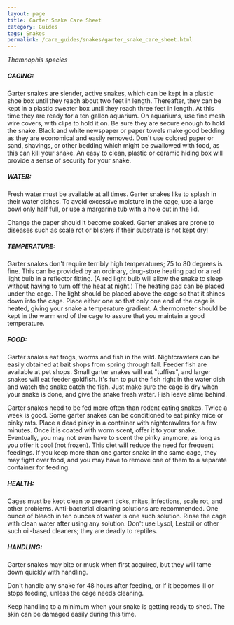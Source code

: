 ```yaml
---
layout: page
title: Garter Snake Care Sheet
category: Guides
tags: Snakes
permalink: /care_guides/snakes/garter_snake_care_sheet.html
---
```


*Thamnophis species*

##### CAGING: 

Garter snakes are slender, active snakes, which can be kept in a plastic shoe box until they reach about two feet in length. Thereafter, they can be kept in a plastic sweater box until they reach three feet in length. At this time they are ready for a ten gallon aquarium. On aquariums, use fine mesh wire covers, with clips to hold it on. Be sure they are secure enough to hold the snake. Black and white newspaper or paper towels make good bedding as they are economical and easily removed. Don't use colored paper or sand, shavings, or other bedding which might be swallowed with food, as this can kill your snake. An easy to clean, plastic or ceramic hiding box will provide a sense of security for your snake.

##### WATER: 

Fresh water must be available at all times. Garter snakes like to splash in their water dishes. To avoid excessive moisture in the cage, use a large bowl only half full, or use a margarine tub with a hole cut in the lid.

Change the paper should it become soaked. Garter snakes are prone to diseases such as scale rot or blisters if their substrate is not kept dry!

##### TEMPERATURE: 

Garter snakes don't require terribly high temperatures; 75 to 80 degrees is fine. This can be provided by an ordinary, drug-store heating pad or a red light bulb in a reflector fitting. (A red light bulb will allow the snake to sleep without having to turn off the heat at night.) The heating pad can be placed under the cage. The light should be placed above the cage so that it shines down into the cage. Place either one so that only one end of the cage is heated, giving your snake a temperature gradient. A thermometer should be kept in the warm end of the cage to assure that you maintain a good temperature.

##### FOOD: 

Garter snakes eat frogs, worms and fish in the wild. Nightcrawlers can be easily obtained at bait shops from spring through fall. Feeder fish are available at pet shops. Small garter snakes will eat "tuffies", and larger snakes will eat feeder goldfish. It's fun to put the fish right in the water dish and watch the snake catch the fish. Just make sure the cage is dry when your snake is done, and give the snake fresh water. Fish leave slime behind.

Garter snakes need to be fed more often than rodent eating snakes. Twice a week is good. Some garter snakes can be conditioned to eat pinky mice or pinky rats. Place a dead pinky in a container with nightcrawlers for a few minutes.  Once it is coated with worm scent, offer it to your snake. Eventually, you may not even have to scent the pinky anymore, as long as you offer it cool (not frozen). This diet will reduce the need for frequent feedings. If you keep more than one garter snake in the same cage, they may fight over food, and you may have to remove one of them to a separate container for feeding.

##### HEALTH: 

Cages must be kept clean to prevent ticks, mites, infections, scale rot, and other problems. Anti-bacterial cleaning solutions are recommended. One ounce of bleach in ten ounces of water is one such solution. Rinse the cage with clean water after using any solution. Don't use Lysol, Lestoil or other such oil-based cleaners; they are deadly to reptiles.

##### HANDLING: 

Garter snakes may bite or musk when first acquired, but they will tame down quickly with handling.

Don't handle any snake for 48 hours after feeding, or if it becomes ill or stops feeding, unless the cage needs cleaning.

Keep handling to a minimum when your snake is getting ready to shed. The skin can be damaged easily during this time.